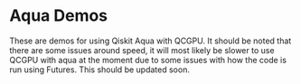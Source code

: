 # Aqua Demos

These are demos for using Qiskit Aqua with QCGPU.
It should be noted that there are some issues around speed, it will most likely be slower
to use QCGPU with aqua at the moment due to some issues with how the code is run 
using Futures. This should be updated soon.